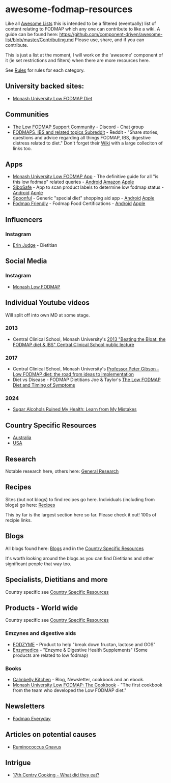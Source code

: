 # awesome-fodmap-resources

Like all [Awesome Lists](https://github.com/sindresorhus/awesome) this is intended to be a filtered (eventually) list of content relating to FODMAP which any one can contribute to like a wiki. A guide can be found here: https://github.com/component-driven/awesome-list/blob/master/Contributing.md Please use, share, and if you can contribute.

This is just a list at the moment, I will work on the 'awesome' component of it (ie set restrictions and filters) when there are more resources here.

See [Rules](rules.md) for rules for each category.

## University backed sites:

* [Monash University Low FODMAP Diet](https://www.monashfodmap.com/)

## Communities

* [The Low FODMAP Support Community](https://discord.gg/KexuQeXR) - Discord - Chat group
* [FODMAPS, IBS and related topics Subreddit](https://www.reddit.com/r/FODMAPS/) - Reddit - "Share stories, questions and advice regarding all things FODMAP, IBS, digestive distress related to diet." Don't forget their [Wiki](https://www.reddit.com/r/FODMAPS/wiki/index/) with a large colleciton of links too.

## Apps

* [Monash University Low FODMAP App](http://www.monashfodmap.com/ibs-central/i-have-ibs/get-the-app/) - The definitive guide for all "is this low fodmap" related queries - [Android](https://play.google.com/store/apps/details?id=com.monashuniversity.fodmap) [Amazon](https://www.amazon.com/Monash-Uni-Low-FODMAP-Diet/dp/B07NQV376L) [Apple](https://itunes.apple.com/au/app/monash-university-low-fodmap-diet/id586149216?mt=8)
* [SiboSafe](https://www.sibosafe.com/) - App to scan product labels to determine low fodmap status - [Android](https://play.google.com/store/apps/details?id=com.app.sibosafe) [Apple](https://play.google.com/store/apps/details?id=com.app.sibosafe)
* [Spoonful](https://www.spoonfulapp.com/) - Generic "special diet" shopping aid app - [Android](https://play.google.com/store/apps/details?id=com.spoonful.eats&hl=en_US&gl=US) [Apple](https://apps.apple.com/us/app/spoonful-food-scanner/id1481914232)
* [Fodmap Friendly](https://fodmapfriendly.com/) - Fodmap Food Certifications - [Android](https://play.google.com/store/apps/details?id=com.foodmap&hl=en) [Apple](https://itunes.apple.com/au/app/fodmap-friendly/id1020195379?mt=8)

## Influencers

### Instagram
* [Erin Judge](https://www.instagram.com/erinjudge.rd) - Dietitian

## Social Media

### Instagram
* [Monash Low FODMAP](https://www.instagram.com/monashfodmap/)

## Individual Youtube videos

Will split off into own MD at some stage.

### 2013

* Central Clinical School, Monash University's [2013 "Beating the Bloat: the FODMAP diet & IBS" Central Clinical School public lecture](https://www.youtube.com/watch?v=ByszVbFBPtY)

### 2017
* Central Clinical School, Monash University's [Professor Peter Gibson - Low FODMAP diet: the road from ideas to implementation](https://www.youtube.com/watch?v=UAovcNnb3XA)
* Diet vs Disease - FODMAP Dietitians Joe & Taylor's [The Low FODMAP Diet and Timing of Symptoms](https://www.youtube.com/watch?v=YIzjySTt7zA)

### 2024
* [Sugar Alcohols Ruined My Health: Learn from My Mistakes](https://youtu.be/K5v61YtDYo4?si=PbpRKaTVtKpIqF4W)

## Country Specific Resources

* [Australia](countries/australia.md)
* [USA](countries/usa.md)

## Research
Notable research here, others here: [General Research](research.md)

## Recipes

Sites (but not blogs) to find recipes go here. Individuals (including from blogs) go here: [Recipes](recipes.md)

This by far is the largest section here so far. Please check it out! 100s of recipie links.

## Blogs

All blogs found here: [Blogs](blogs.md) and in the [Country Specific Resources](#Country%20Specific%20Resources)

It's worth looking around the blogs as you can find Dietitians and other significant people that way too.

## Specialists, Dietitians and more

Country specific see [Country Specific Resources](#Country%20Specific%20Resources)

## Products - World wide

Country specific see [Country Specific Resources](#Country%20Specific%20Resources)

### Emzynes and digestive aids

* [FODZYME](https://www.fodzyme.com/) - Product to help "break down fructan, lactose and GOS"
* [Enzymedica](https://enzymedica.com/) - "Enzyme & Digestive Health Supplements" (Some products are related to low fodmap)

### Books
* [Calmbelly Kitchen](https://www.calmbellykitchen.com/) - Blog, Newsletter, cookbook and an ebook.
* [Monash University Low FODMAP: The Cookbook](https://www.monashfodmap.com/the-cookbook/) - "The first cookbook from the team who developed the Low FODMAP diet."

## Newsletters

* [Fodmap Everyday](https://www.fodmapeveryday.com/)

## Articles on potential causes

* [Ruminococcus Gnavus](https://theconversation.com/gut-microbiome-meet-ruminococcus-gnavus-the-bacteria-with-a-sweet-tooth-213196)


## Intrigue

* [17th Centry Cooking - What did they eat?](https://www.youtube.com/watch?v=PR23doQO63k)
